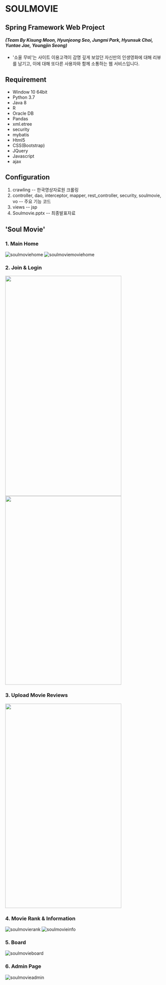 # **SOULMOVIE**
## Spring Framework Web Project
#### *(Team By Kisung Moon, Hyunjeong Seo, Jungmi Park, Hyunsuk Choi, Yuntae Jae, Youngjin Seong)*
* '소울 무비'는 사이트 이용고객이 감명 깊게 보았던 자신만의 인생영화에 대해 리뷰를 남기고, 이에 대해 또다른 사용자와 함께 소통하는 웹 서비스입니다.

## Requirement
- Window 10 64bit
- Python 3.7
- Java 8
- R
- Oracle DB
- Pandas
- xml.etree
- security
- mybatis
- Html5
- CSS(Bootstrap)
- JQuery
- Javascript
- ajax

## Configuration
1. crawling -- 한국영상자료원 크롤링
2. controller, dao, interceptor, mapper, rest_controller, security, soulmovie, vo -- 주요 기능 코드
3. views -- jsp
4. Soulmovie.pptx -- 최종발표자료

## 'Soul Movie'

### 1. Main Home 
![soulmoviehome](https://user-images.githubusercontent.com/64584574/102320528-c1f08180-3fbf-11eb-866b-c6f6ed49a62e.jpg)
![soulmoviemoviehome](https://user-images.githubusercontent.com/64584574/102320685-fcf2b500-3fbf-11eb-8847-3554c60d54a2.png)

### 2. Join & Login 
<img src="https://user-images.githubusercontent.com/64584574/102320825-290e3600-3fc0-11eb-8aa3-0b843f9f20bf.png"  width="370" height="700"> <img src="https://user-images.githubusercontent.com/64584574/102320866-375c5200-3fc0-11eb-9f88-bd186500fc99.png"  width="370" height="600">

### 3. Upload Movie Reviews
<img src="https://user-images.githubusercontent.com/64584574/102320946-59ee6b00-3fc0-11eb-954e-8807cc348b6f.png"  width="370" height="650">

### 4. Movie Rank & Information
![soulmovierank](https://user-images.githubusercontent.com/64584574/102321266-c4071000-3fc0-11eb-953c-792b61589483.png)
![soulmovieinfo](https://user-images.githubusercontent.com/64584574/102321283-cd907800-3fc0-11eb-9872-18440ac448c5.png)

### 5. Board
![soulmovieboard](https://user-images.githubusercontent.com/64584574/102321396-f57fdb80-3fc0-11eb-8f7d-24d1986eb8aa.png)

### 6. Admin Page
![soulmovieadmin](https://user-images.githubusercontent.com/64584574/102321431-04668e00-3fc1-11eb-8731-eb9e3ec01a11.png)





